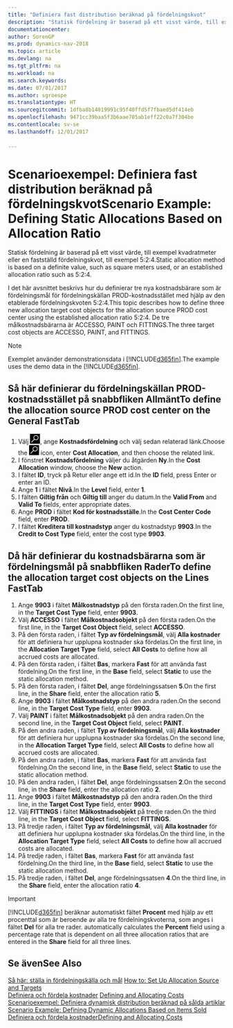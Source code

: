 ```yaml
---
title: "Definiera fast distribution beräknad på fördelningskvot"
description: "Statisk fördelning är baserad på ett visst värde, till exempel kvadratmeter eller en fastställd fördelningskvot, till exempel 5:2:4."
documentationcenter: 
author: SorenGP
ms.prod: dynamics-nav-2018
ms.topic: article
ms.devlang: na
ms.tgt_pltfrm: na
ms.workload: na
ms.search.keywords: 
ms.date: 07/01/2017
ms.author: sgroespe
ms.translationtype: HT
ms.sourcegitcommit: 1dfba8b14019991c95f40ffd5f7fbaed5df414eb
ms.openlocfilehash: 9471cc39baa5f3b6aae705ab1eff22c0a7f304be
ms.contentlocale: sv-se
ms.lasthandoff: 12/01/2017

---
```

# <a name="scenario-example-defining-static-allocations-based-on-allocation-ratio"></a><span data-ttu-id="c5ac3-103">Scenarioexempel: Definiera fast distribution beräknad på fördelningskvot</span><span class="sxs-lookup"><span data-stu-id="c5ac3-103">Scenario Example: Defining Static Allocations Based on Allocation Ratio</span></span>
<span data-ttu-id="c5ac3-104">Statisk fördelning är baserad på ett visst värde, till exempel kvadratmeter eller en fastställd fördelningskvot, till exempel 5:2:4.</span><span class="sxs-lookup"><span data-stu-id="c5ac3-104">Static allocation method is based on a definite value, such as square meters used, or an established allocation ratio such as 5:2:4.</span></span>  

<span data-ttu-id="c5ac3-105">I det här avsnittet beskrivs hur du definierar tre nya kostnadsbärare som är fördelningsmål för fördelningskällan PROD-kostnadsstället med hjälp av den etablerade fördelningskvoten 5:2:4.</span><span class="sxs-lookup"><span data-stu-id="c5ac3-105">This topic describes how to define three new allocation target cost objects for the allocation source PROD cost center using the established allocation ratio 5:2:4.</span></span> <span data-ttu-id="c5ac3-106">De tre målkostnadsbärarna är ACCESSO, PAINT och FITTINGS.</span><span class="sxs-lookup"><span data-stu-id="c5ac3-106">The three target cost objects are ACCESSO, PAINT, and FITTINGS.</span></span>  

> [!NOTE]  
>  <span data-ttu-id="c5ac3-107">Exemplet använder demonstrationsdata i [!INCLUDE[d365fin](includes/d365fin_md.md)].</span><span class="sxs-lookup"><span data-stu-id="c5ac3-107">The example uses the demo data in the [!INCLUDE[d365fin](includes/d365fin_md.md)].</span></span>  

## <a name="to-define-the-allocation-source-prod-cost-center-on-the-general-fasttab"></a><span data-ttu-id="c5ac3-108">Så här definierar du fördelningskällan PROD-kostnadsstället på snabbfliken Allmänt</span><span class="sxs-lookup"><span data-stu-id="c5ac3-108">To define the allocation source PROD cost center on the General FastTab</span></span>  

1.  <span data-ttu-id="c5ac3-109">Välj ![Söka efter sida eller rapport](media/ui-search/search_small.png "ikonen Söka efter sida eller rapport"), ange **Kostnadsfördelning** och välj sedan relaterad länk.</span><span class="sxs-lookup"><span data-stu-id="c5ac3-109">Choose the ![Search for Page or Report](media/ui-search/search_small.png "Search for Page or Report icon") icon, enter **Cost Allocation**, and then choose the related link.</span></span>  
2.  <span data-ttu-id="c5ac3-110">I fönstret **Kostnadsfördelning** väljer du åtgärden **Ny**.</span><span class="sxs-lookup"><span data-stu-id="c5ac3-110">In the **Cost Allocation** window, choose the **New** action.</span></span>  
3.  <span data-ttu-id="c5ac3-111">I fältet **ID**, tryck på Retur eller ange ett id.</span><span class="sxs-lookup"><span data-stu-id="c5ac3-111">In the **ID** field, press Enter or enter an ID.</span></span>  
4.  <span data-ttu-id="c5ac3-112">Ange **1** i fältet **Nivå**.</span><span class="sxs-lookup"><span data-stu-id="c5ac3-112">In the **Level** field, enter **1**.</span></span>  
5.  <span data-ttu-id="c5ac3-113">I fälten **Giltig från** och **Giltig till** anger du datum.</span><span class="sxs-lookup"><span data-stu-id="c5ac3-113">In the **Valid From** and **Valid To** fields, enter appropriate dates.</span></span>  
6.  <span data-ttu-id="c5ac3-114">Ange **PROD** i fältet **Kod för kostnadsställe**.</span><span class="sxs-lookup"><span data-stu-id="c5ac3-114">In the **Cost Center Code** field, enter **PROD**.</span></span>  
7.  <span data-ttu-id="c5ac3-115">I fältet **Kreditera till kostnadstyp** anger du kostnadstyp **9903**.</span><span class="sxs-lookup"><span data-stu-id="c5ac3-115">In the **Credit to Cost Type** field, enter the cost type **9903**.</span></span>  

## <a name="to-define-the-allocation-target-cost-objects-on-the-lines-fasttab"></a><span data-ttu-id="c5ac3-116">Då här definierar du kostnadsbärarna som är fördelningsmål på snabbfliken Rader</span><span class="sxs-lookup"><span data-stu-id="c5ac3-116">To define the allocation target cost objects on the Lines FastTab</span></span>  

1.  <span data-ttu-id="c5ac3-117">Ange **9903** i fältet **Målkostnadstyp** på den första raden.</span><span class="sxs-lookup"><span data-stu-id="c5ac3-117">On the first line, in the **Target Cost Type** field, enter **9903**.</span></span>  
2.  <span data-ttu-id="c5ac3-118">Välj **ACCESSO** i fältet **Målkostnadsobjekt** på den första raden.</span><span class="sxs-lookup"><span data-stu-id="c5ac3-118">On the first line, in the **Target Cost Object** field, select **ACCESSO**.</span></span>  
3.  <span data-ttu-id="c5ac3-119">På den första raden, i fältet **Typ av fördelningsmål**, välj **Alla kostnader** för att definiera hur upplupna kostnader ska fördelas.</span><span class="sxs-lookup"><span data-stu-id="c5ac3-119">On the first line, in the **Allocation Target Type** field, select **All Costs** to define how all accrued costs are allocated.</span></span>  
4.  <span data-ttu-id="c5ac3-120">På den första raden, i fältet **Bas**, markera **Fast** för att använda fast fördelning.</span><span class="sxs-lookup"><span data-stu-id="c5ac3-120">On the first line, in the **Base** field, select **Static** to use the static allocation method.</span></span>  
5.  <span data-ttu-id="c5ac3-121">På den första raden, i fältet **Del**, ange fördelningssatsen **5**.</span><span class="sxs-lookup"><span data-stu-id="c5ac3-121">On the first line, in the **Share** field, enter the allocation ratio **5**.</span></span>  
6.  <span data-ttu-id="c5ac3-122">Ange **9903** i fältet **Målkostnadstyp** på den andra raden.</span><span class="sxs-lookup"><span data-stu-id="c5ac3-122">On the second line, in the **Target Cost Type** field, enter **9903**.</span></span>  
7.  <span data-ttu-id="c5ac3-123">Välj **PAINT** i fältet **Målkostnadsobjekt** på den andra raden.</span><span class="sxs-lookup"><span data-stu-id="c5ac3-123">On the second line, in the **Target Cost Object** field, select **PAINT**.</span></span>  
8.  <span data-ttu-id="c5ac3-124">På den andra raden, i fältet **Typ av fördelningsmål**, välj **Alla kostnader** för att definiera hur upplupna kostnader ska fördelas.</span><span class="sxs-lookup"><span data-stu-id="c5ac3-124">On the second line, in the **Allocation Target Type** field, select **All Costs** to define how all accrued costs are allocated.</span></span>  
9. <span data-ttu-id="c5ac3-125">På den andra raden, i fältet **Bas**, markera **Fast** för att använda fast fördelning.</span><span class="sxs-lookup"><span data-stu-id="c5ac3-125">On the second line, in the **Base** field, select **Static** to use the static allocation method.</span></span>  
10. <span data-ttu-id="c5ac3-126">På den andra raden, i fältet **Del**, ange fördelningssatsen **2**.</span><span class="sxs-lookup"><span data-stu-id="c5ac3-126">On the second line, in the **Share** field, enter the allocation ratio **2**.</span></span>  
11. <span data-ttu-id="c5ac3-127">Ange **9903** i fältet **Målkostnadstyp** på den andra raden.</span><span class="sxs-lookup"><span data-stu-id="c5ac3-127">On the third line, in the **Target Cost Type** field, enter **9903**.</span></span>  
12. <span data-ttu-id="c5ac3-128">Välj **FITTINGS** i fältet **Målkostnadsobjekt** på tredje raden.</span><span class="sxs-lookup"><span data-stu-id="c5ac3-128">On the third line, in the **Target Cost Object** field, select **FITTINGS**.</span></span>  
13. <span data-ttu-id="c5ac3-129">På tredje raden, i fältet **Typ av fördelningsmål**, välj **Alla kostnader** för att definiera hur upplupna kostnader ska fördelas.</span><span class="sxs-lookup"><span data-stu-id="c5ac3-129">On the third line, in the **Allocation Target Type** field, select **All Costs** to define how all accrued costs are allocated.</span></span>  
14. <span data-ttu-id="c5ac3-130">På tredje raden, i fältet **Bas**, markera **Fast** för att använda fast fördelning.</span><span class="sxs-lookup"><span data-stu-id="c5ac3-130">On the third line, in the **Base** field, select **Static** to use the static allocation method.</span></span>  
15. <span data-ttu-id="c5ac3-131">På tredje raden, i fältet **Del**, ange fördelningssatsen **4**.</span><span class="sxs-lookup"><span data-stu-id="c5ac3-131">On the third line, in the **Share** field, enter the allocation ratio **4**.</span></span>  

> [!IMPORTANT]  
>  [!INCLUDE[d365fin](includes/d365fin_md.md)]<span data-ttu-id="c5ac3-132"> beräknar automatiskt fältet **Procent** med hjälp av ett procenttal som är beroende av alla tre fördelningskvoterna, som anges i fältet **Del** för alla tre rader.</span><span class="sxs-lookup"><span data-stu-id="c5ac3-132"> automatically calculates the **Percent** field using a percentage rate that is dependent on all three allocation ratios that are entered in the **Share** field for all three lines.</span></span>  

## <a name="see-also"></a><span data-ttu-id="c5ac3-133">Se även</span><span class="sxs-lookup"><span data-stu-id="c5ac3-133">See Also</span></span>  
<span data-ttu-id="c5ac3-134">[Så här: ställa in fördelningskälla och mål](finance-how-to-set-up-allocation-source-and-targets.md) </span><span class="sxs-lookup"><span data-stu-id="c5ac3-134">[How to: Set Up Allocation Source and Targets](finance-how-to-set-up-allocation-source-and-targets.md) </span></span>  
<span data-ttu-id="c5ac3-135">[Definiera och fördela kostnader](finance-define-and-allocate-costs.md) </span><span class="sxs-lookup"><span data-stu-id="c5ac3-135">[Defining and Allocating Costs](finance-define-and-allocate-costs.md) </span></span>  
<span data-ttu-id="c5ac3-136">[Scenarioexempel: Definiera dynamisk distribution beräknad på sålda artiklar](finance-scenario-example-defining-dynamic-allocations-based-on-items-sold.md) </span><span class="sxs-lookup"><span data-stu-id="c5ac3-136">[Scenario Example: Defining Dynamic Allocations Based on Items Sold](finance-scenario-example-defining-dynamic-allocations-based-on-items-sold.md) </span></span>  
[<span data-ttu-id="c5ac3-137">Definiera och fördela kostnader</span><span class="sxs-lookup"><span data-stu-id="c5ac3-137">Defining and Allocating Costs</span></span>](finance-define-and-allocate-costs.md)

